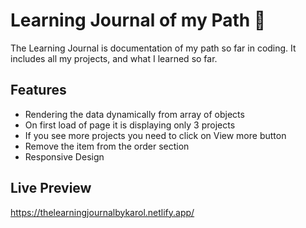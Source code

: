 # Learning Journal of my Path 📖

The Learning Journal is documentation of my path so far in coding. It includes all my projects, and what I learned so far. 

## Features


- Rendering the data dynamically from array of objects
- On first load of page it is displaying only 3 projects
- If you see more projects you need to click on View more button
- Remove the item from the order section
- Responsive Design
## Live Preview

https://thelearningjournalbykarol.netlify.app/
